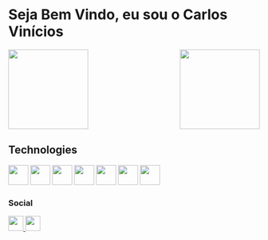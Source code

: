 <h1>Seja Bem Vindo, eu sou o <span>Carlos Vinícios</span></h1>

<!---
carlos-vin/carlos-vin is a ✨ special ✨ repository because its `README.md` (this file) appears on your GitHub profile.
You can click the Preview link to take a look at your changes.
--->
<a href="https://github.com/carlos-vin/">
  <div style="display:flex; justify-content:space-between;width:100%">
    <img height="160em" src="https://github-readme-stats.vercel.app/api?username=carlos-vin&show_icons=true&theme=darcula"/>
    <img height="160em" src="https://github-readme-stats.vercel.app/api/top-langs/?username=carlos-vin&show_icons=true&langs_count=16&layout=compact&theme=darcula"/>
  </div>
</a>

<h2>Technologies</h2>
<div >
  <img height="40em" src="https://cdn.jsdelivr.net/gh/devicons/devicon/icons/python/python-original.svg" />
  <img height="40em" src="https://cdn.jsdelivr.net/gh/devicons/devicon/icons/react/react-original-wordmark.svg" />
  <img height="40em" src="https://cdn.jsdelivr.net/gh/devicons/devicon/icons/javascript/javascript-original.svg" />
  <img height="40em" src="https://cdn.jsdelivr.net/gh/devicons/devicon/icons/typescript/typescript-original.svg" />
  <img height="40em" src="https://cdn.jsdelivr.net/gh/devicons/devicon/icons/html5/html5-original.svg" />
  <img height="40em" src="https://cdn.jsdelivr.net/gh/devicons/devicon/icons/css3/css3-original.svg" />
  <img height="40em" src="https://cdn.jsdelivr.net/gh/devicons/devicon/icons/nodejs/nodejs-original.svg" />
</div>

<h3>Social</h3>
<div>
  <a href="https://www.instagram.com/carlosvinicios.lg/" target="_blank">
    <img height="30em" src="https://img.shields.io/badge/Instagram-E4405F?style=for-the-badge&logo=instagram&logoColor=white"/>
  </a>
  <a href="https://www.linkedin.com/in/carlos-vin%C3%ADcios-lima/" target="_blank">
    <img height="30em" src="https://img.shields.io/badge/LinkedIn-0077B5?style=for-the-badge&logo=linkedin&logoColor=white"/>
  </a>
  
</div>  
